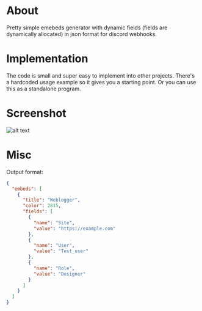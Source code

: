 # About
Pretty simple emebeds generator with dynamic fields (fields are dynamically allocated) in json format for discord webhooks.

# Implementation
The code is small and super easy to implement into other projects.
There's a hardcoded usage example so it gives you a starting point. Or you can use this as a standalone program.

# Screenshot
![alt text](https://i.imgur.com/d1vYTNT.png)

# Misc
Output format:
```json
{
  "embeds": [
    {
      "title": "Weblogger",
      "color": 2815,
      "fields": [
        {
          "name": "Site",
          "value": "https://example.com"
        },
        {
          "name": "User",
          "value": "Test_user"
        },
        {
          "name": "Role",
          "value": "Designer"
        }
      ]
    }
  ]
}
```
